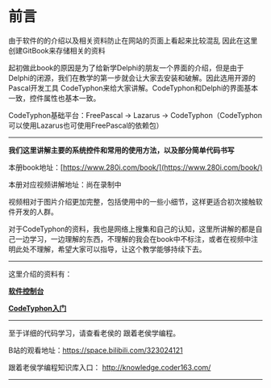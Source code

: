 # 前言

由于软件的的介绍以及相关资料防止在网站的页面上看起来比较混乱
因此在这里创建GitBook来存储相关的资料

起初做此book的原因是为了给新学Delphi的朋友一个界面的介绍，但是由于Delphi的闭源，我们在教学的第一步就会让大家去安装和破解。因此选用开源的Pascal开发工具 CodeTyphon来给大家讲解。CodeTyphon和Delphi的界面基本一致，控件属性也基本一致。

CodeTyphon基础平台：FreePascal -> Lazarus -> CodeTyphon（CodeTyphon可以使用Lazarus也可使用FreePascal的依赖包）

------

**我们这里讲解主要的系统控件和常用的使用方法，以及部分简单代码书写**

本册book地址：[https://www.280i.com/book/](https://www.280i.com/book/)

本册对应视频讲解地址：尚在录制中

视频相对于图片介绍更加完整，包括使用中的一些小细节，这样更适合初次接触软件开发的人群。

对于CodeTyphon的资料，我也是网络上搜集和自己的认知，这里所讲解的都是自己一边学习，一边理解的东西，不理解的我会在book中不标注，或者在视频中注明此处不理解，希望大家可以指导，让这个教学能够持续下去。

------

这里介绍的资料有：

[**软件控制台**](280i_Login/README.md)

[**CodeTyphon入门**](CodeTyphon/README.md)

------

至于详细的代码学习，请查看老侯的 跟着老侯学编程。

B站的观看地址：https://space.bilibili.com/323024121

跟着老侯学编程知识库入口： http://knowledge.coder163.com/

------



